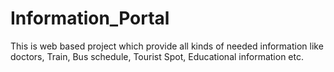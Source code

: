 # Information_Portal
 This is web based project which provide all kinds of needed information like doctors, Train, Bus schedule, Tourist Spot, Educational information etc.
